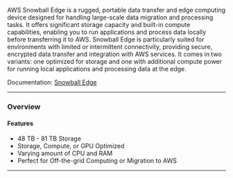 AWS Snowball Edge is a rugged, portable data transfer and edge computing device designed for handling large-scale data migration and processing tasks. It offers significant storage capacity and built-in compute capabilities, enabling you to run applications and process data locally before transferring it to AWS. Snowball Edge is particularly suited for environments with limited or intermittent connectivity, providing secure, encrypted data transfer and integration with AWS services. It comes in two variants: one optimized for storage and one with additional compute power for running local applications and processing data at the edge.

Documentation: [Snowball Edge](https://docs.aws.amazon.com/snowball/latest/developer-guide/whatisedge.html)
___
### Overview
#### Features
- 48 TB - 81 TB Storage
- Storage, Compute, or GPU Optimized
- Varying amount of CPU and RAM
- Perfect for Off-the-grid Computing or Migration to AWS

___